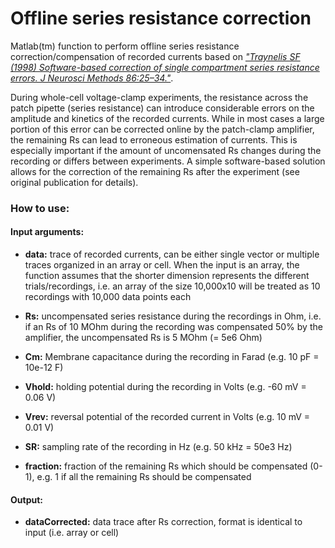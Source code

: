 # Offline series resistance correction
Matlab(tm) function to perform offline series resistance correction/compensation of recorded currents based on [*"Traynelis SF (1998) Software-based correction of single compartment series resistance errors. J Neurosci Methods 86:25–34."*](https://dx.doi.org/10.1016/S0165-0270(98)00140-X). 



During whole-cell voltage-clamp experiments, the resistance across the patch pipette (series resistance) can introduce considerable errors on the amplitude and kinetics of the recorded currents. While in most cases a large portion of this error can be corrected online by the patch-clamp amplifier, the remaining Rs can lead to erroneous estimation of currents. This is especially important if the amount of uncomensated Rs changes during the recording or differs between experiments. A simple software-based solution allows for the correction of the remaining Rs after the experiment (see original publication for details).

### How to use:

#### Input arguments:

- **data:** trace of recorded currents, can be either single vector or multiple traces organized in an array or cell. When the input is an array, the function assumes that the shorter dimension represents the different trials/recordings, i.e. an array of the size 10,000x10 will be treated as 10 recordings with 10,000 data points each

- **Rs:** uncompensated series resistance during the recordings in Ohm, i.e. if an Rs of 10 MOhm during the recording was compensated 50% by the amplifier, the uncompensated Rs is 5 MOhm (= 5e6 Ohm)
- **Cm:** Membrane capacitance during the recording in Farad (e.g. 10 pF = 10e-12 F)
- **Vhold:** holding potential during the recording in Volts (e.g. -60 mV = 0.06 V)
- **Vrev:** reversal potential of the recorded current in Volts (e.g. 10 mV = 0.01 V)
- **SR:** sampling rate of the recording in Hz (e.g. 50 kHz = 50e3 Hz)
- **fraction:** fraction of the remaining Rs which should be compensated (0-1), e.g. 1 if all the remaining Rs should be compensated

#### Output:
- **dataCorrected:** data trace after Rs correction, format is identical to input (i.e. array or cell)
